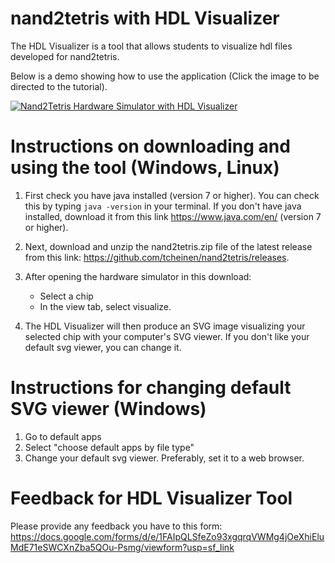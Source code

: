 # nand2tetris with HDL Visualizer

The HDL Visualizer is a tool that allows students to visualize hdl files developed for nand2tetris.

Below is a demo showing how to use the application (Click the image to be directed to the tutorial).

[![Nand2Tetris Hardware Simulator with HDL Visualizer](https://i.ytimg.com/vi/XjMr2jpy7mM/hqdefault.jpg)](https://www.youtube.com/watch?v=XjMr2jpy7mM)

# Instructions on downloading and using the tool (Windows, Linux)
1. First check you have java installed (version 7 or higher). You can check this by typing `java -version` in your terminal. If you don't have java installed, download it from this link https://www.java.com/en/ (version 7 or higher).

2. Next, download and unzip the nand2tetris.zip file of the latest release from this link: https://github.com/tcheinen/nand2tetris/releases.

3. After opening the hardware simulator in this download:
    - Select a chip
    - In the view tab, select visualize.
4. The HDL Visualizer will then produce an SVG image visualizing your selected chip with your computer's SVG viewer. If you don't like your default svg viewer, you can change it.

# Instructions for changing default SVG viewer (Windows)
1. Go to default apps
2. Select "choose default apps by file type"
3. Change your default svg viewer. Preferably, set it to a web browser.

# Feedback for HDL Visualizer Tool
Please provide any feedback you have to this form: https://docs.google.com/forms/d/e/1FAIpQLSfeZo93xgqrqVWMg4jOeXhiEluMdE71eSWCXnZba5QOu-Psmg/viewform?usp=sf_link
